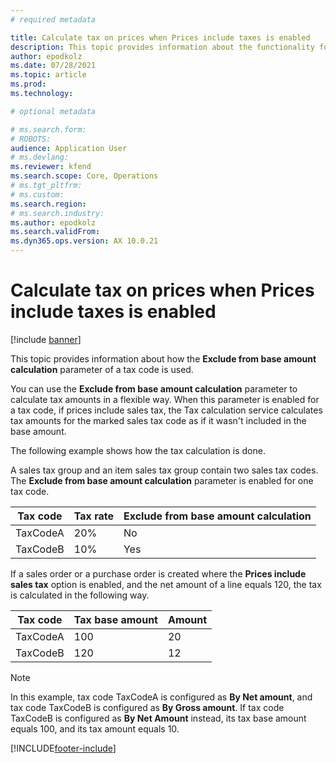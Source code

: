 ```yaml
---
# required metadata

title: Calculate tax on prices when Prices include taxes is enabled
description: This topic provides information about the functionality for calculating tax on prices when the Prices include taxes option is enabled.
author: epodkolz
ms.date: 07/28/2021
ms.topic: article
ms.prod: 
ms.technology: 

# optional metadata

# ms.search.form: 
# ROBOTS: 
audience: Application User
# ms.devlang: 
ms.reviewer: kfend
ms.search.scope: Core, Operations
# ms.tgt_pltfrm: 
# ms.custom: 
ms.search.region:
# ms.search.industry: 
ms.author: epodkolz
ms.search.validFrom:
ms.dyn365.ops.version: AX 10.0.21
---
```


# Calculate tax on prices when Prices include taxes is enabled

[!include [banner](../includes/banner.md)]

This topic provides information about how the **Exclude from base amount calculation** parameter of a tax code is used.

You can use the **Exclude from base amount calculation** parameter to calculate tax amounts in a flexible way. When this parameter is enabled for a tax code, if prices include sales tax, the Tax calculation service calculates tax amounts for the marked sales tax code as if it wasn't included in the base amount.

The following example shows how the tax calculation is done. 

A sales tax group and an item sales tax group contain two sales tax codes. The **Exclude from base amount calculation** parameter is enabled for one tax code.

| Tax code | Tax rate | Exclude from base amount calculation |
|----------|----------|--------------------------------------|
| TaxCodeA | 20% | No |
| TaxCodeB | 10% | Yes |

If a sales order or a purchase order is created where the **Prices include sales tax** option is enabled, and the net amount of a line equals 120, the tax is calculated in the following way.

| Tax code | Tax base amount | Amount |
|----------|-----------------|--------|
| TaxCodeA | 100 | 20 |
| TaxCodeB | 120 | 12 |

> [!NOTE]
> In this example, tax code TaxCodeA is configured as **By Net amount**, and tax code TaxCodeB is configured as **By Gross amount**. If tax code TaxCodeB is configured as **By Net Amount** instead, its tax base amount equals 100, and its tax amount equals 10.

[!INCLUDE[footer-include](../../includes/footer-banner.md)]
